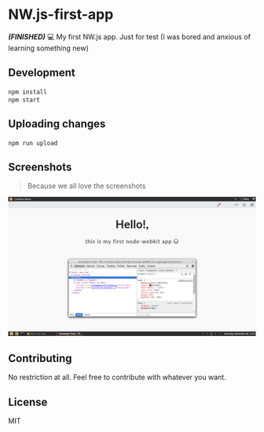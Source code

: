 # NW.js-first-app

***(FINISHED)*** :computer: My first NW.js app. Just for test (I was bored and anxious of learning something new)

## Development

```
npm install
npm start
```

## Uploading changes

```
npm run upload
```

## Screenshots

> Because we all love the screenshots

![NW.js-first-app](https://raw.githubusercontent.com/durancristhian/NW.js-first-app/master/screenshots/NW.js-first-app.png)

## Contributing

No restriction at all. Feel free to contribute with whatever you want.

## License

MIT